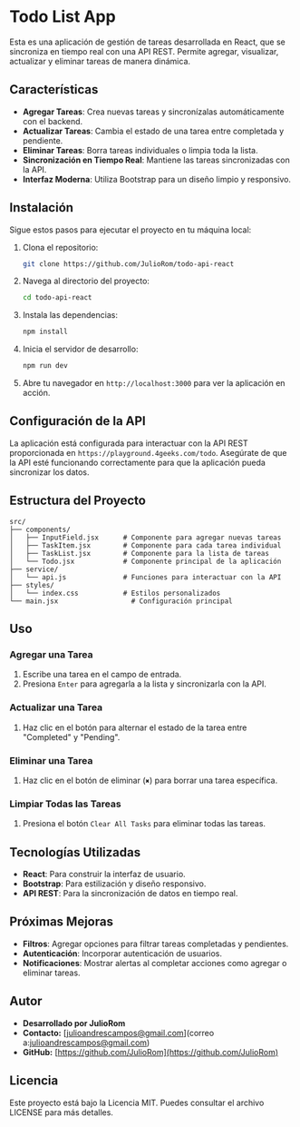# Todo List App

Esta es una aplicación de gestión de tareas desarrollada en React, que se sincroniza en tiempo real con una API REST. Permite agregar, visualizar, actualizar y eliminar tareas de manera dinámica.

## Características

- **Agregar Tareas**: Crea nuevas tareas y sincronízalas automáticamente con el backend.
- **Actualizar Tareas**: Cambia el estado de una tarea entre completada y pendiente.
- **Eliminar Tareas**: Borra tareas individuales o limpia toda la lista.
- **Sincronización en Tiempo Real**: Mantiene las tareas sincronizadas con la API.
- **Interfaz Moderna**: Utiliza Bootstrap para un diseño limpio y responsivo.

## Instalación

Sigue estos pasos para ejecutar el proyecto en tu máquina local:

1. Clona el repositorio:
   ```bash
   git clone https://github.com/JulioRom/todo-api-react
   ```

2. Navega al directorio del proyecto:
   ```bash
   cd todo-api-react
   ```

3. Instala las dependencias:
   ```bash
   npm install
   ```

4. Inicia el servidor de desarrollo:
   ```bash
   npm run dev
   ```

5. Abre tu navegador en `http://localhost:3000` para ver la aplicación en acción.

## Configuración de la API

La aplicación está configurada para interactuar con la API REST proporcionada en `https://playground.4geeks.com/todo`. Asegúrate de que la API esté funcionando correctamente para que la aplicación pueda sincronizar los datos.

## Estructura del Proyecto

```plaintext
src/
├── components/
│   ├── InputField.jsx      # Componente para agregar nuevas tareas
│   ├── TaskItem.jsx        # Componente para cada tarea individual
│   ├── TaskList.jsx        # Componente para la lista de tareas
│   └── Todo.jsx            # Componente principal de la aplicación
├── service/
│   └── api.js              # Funciones para interactuar con la API
├── styles/
│   └── index.css           # Estilos personalizados
└── main.jsx                  # Configuración principal
```

## Uso

### Agregar una Tarea
1. Escribe una tarea en el campo de entrada.
2. Presiona `Enter` para agregarla a la lista y sincronizarla con la API.

### Actualizar una Tarea
1. Haz clic en el botón para alternar el estado de la tarea entre "Completed" y "Pending".

### Eliminar una Tarea
1. Haz clic en el botón de eliminar (`✖`) para borrar una tarea específica.

### Limpiar Todas las Tareas
1. Presiona el botón `Clear All Tasks` para eliminar todas las tareas.

## Tecnologías Utilizadas

- **React**: Para construir la interfaz de usuario.
- **Bootstrap**: Para estilización y diseño responsivo.
- **API REST**: Para la sincronización de datos en tiempo real.

## Próximas Mejoras

- **Filtros**: Agregar opciones para filtrar tareas completadas y pendientes.
- **Autenticación**: Incorporar autenticación de usuarios.
- **Notificaciones**: Mostrar alertas al completar acciones como agregar o eliminar tareas.

## Autor

- **Desarrollado por JulioRom**
- **Contacto:** [julioandrescampos@gmail.com](correo a:julioandrescampos@gmail.com)
- **GitHub:** [https://github.com/JulioRom](https://github.com/JulioRom)

## Licencia

Este proyecto está bajo la Licencia MIT. Puedes consultar el archivo LICENSE para más detalles.
